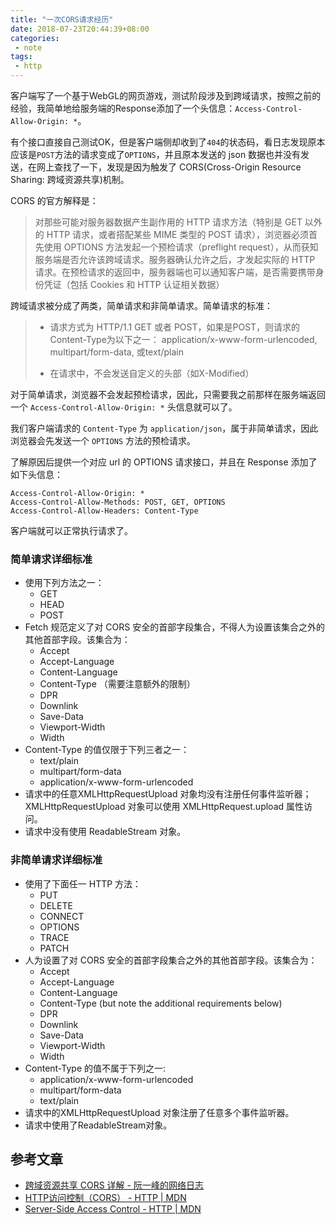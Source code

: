 ```yaml
---
title: "一次CORS请求经历"
date: 2018-07-23T20:44:39+08:00
categories: 
 - note
tags: 
 - http
---
```



客户端写了一个基于WebGL的网页游戏，测试阶段涉及到跨域请求，按照之前的经验，我简单地给服务端的Response添加了一个头信息：`Access-Control-Allow-Origin: *`。

有个接口直接自己测试OK，但是客户端侧却收到了`404`的状态码，看日志发现原本应该是`POST`方法的请求变成了`OPTIONS`，并且原本发送的 json 数据也并没有发送，在网上查找了一下，发现是因为触发了 CORS(Cross-Origin Resource Sharing: 跨域资源共享)机制。


CORS 的官方解释是：

> 对那些可能对服务器数据产生副作用的 HTTP 请求方法（特别是 GET 以外的 HTTP 请求，或者搭配某些 MIME 类型的 POST 请求），浏览器必须首先使用 OPTIONS 方法发起一个预检请求（preflight request），从而获知服务端是否允许该跨域请求。服务器确认允许之后，才发起实际的 HTTP 请求。在预检请求的返回中，服务器端也可以通知客户端，是否需要携带身份凭证（包括 Cookies 和 HTTP 认证相关数据）

跨域请求被分成了两类，简单请求和非简单请求。简单请求的标准：

> 
> - 请求方式为 HTTP/1.1 GET 或者 POST，如果是POST，则请求的Content-Type为以下之一： application/x-www-form-urlencoded, multipart/form-data, 或text/plain
> 
> - 在请求中，不会发送自定义的头部（如X-Modified）

对于简单请求，浏览器不会发起预检请求，因此，只需要我之前那样在服务端返回一个 `Access-Control-Allow-Origin: *` 头信息就可以了。

我们客户端请求的 `Content-Type` 为 `application/json`，属于非简单请求，因此浏览器会先发送一个 `OPTIONS` 方法的预检请求。

了解原因后提供一个对应 url 的 OPTIONS 请求接口，并且在 Response 添加了如下头信息：

	Access-Control-Allow-Origin: *
	Access-Control-Allow-Methods: POST, GET, OPTIONS
	Access-Control-Allow-Headers: Content-Type

客户端就可以正常执行请求了。

### 简单请求详细标准

- 使用下列方法之一：
	- GET
	- HEAD
	- POST
- Fetch 规范定义了对 CORS 安全的首部字段集合，不得人为设置该集合之外的其他首部字段。该集合为：
	- Accept
	- Accept-Language
	- Content-Language
	- Content-Type （需要注意额外的限制）
	- DPR
	- Downlink
	- Save-Data
	- Viewport-Width
	- Width
- Content-Type 的值仅限于下列三者之一：
	- text/plain
	- multipart/form-data
	- application/x-www-form-urlencoded
- 请求中的任意XMLHttpRequestUpload 对象均没有注册任何事件监听器；XMLHttpRequestUpload 对象可以使用 XMLHttpRequest.upload 属性访问。
- 请求中没有使用 ReadableStream 对象。

### 非简单请求详细标准

- 使用了下面任一 HTTP 方法：
	- PUT
	- DELETE
	- CONNECT
	- OPTIONS
	- TRACE
	- PATCH
- 人为设置了对 CORS 安全的首部字段集合之外的其他首部字段。该集合为：
	- Accept
	- Accept-Language
	- Content-Language
	- Content-Type (but note the additional requirements below)
	- DPR
	- Downlink
	- Save-Data
	- Viewport-Width
	- Width
- Content-Type 的值不属于下列之一:
	- application/x-www-form-urlencoded
	- multipart/form-data
	- text/plain
- 请求中的XMLHttpRequestUpload 对象注册了任意多个事件监听器。
- 请求中使用了ReadableStream对象。

## 参考文章

- [跨域资源共享 CORS 详解 - 阮一峰的网络日志](http://www.ruanyifeng.com/blog/2016/04/cors.html)
- [HTTP访问控制（CORS） - HTTP | MDN](https://developer.mozilla.org/zh-CN/docs/Web/HTTP/Access_control_CORS)
- [Server-Side Access Control - HTTP | MDN](https://developer.mozilla.org/zh-CN/docs/Web/HTTP/Server-Side_Access_Control)